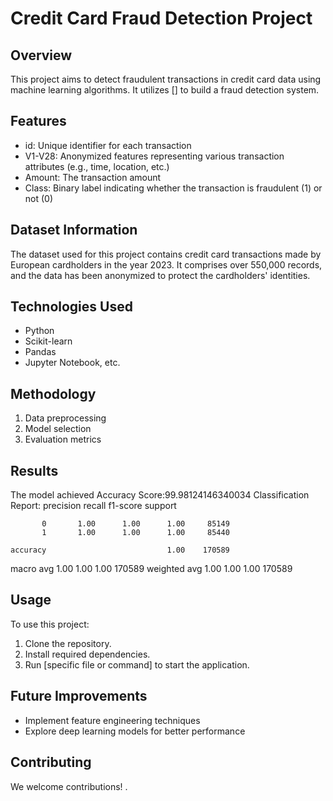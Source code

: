 # Credit Card Fraud Detection Project

## Overview
This project aims to detect fraudulent transactions in credit card data using machine learning algorithms. It utilizes [] to build a fraud detection system.

## Features
- id: Unique identifier for each transaction
- V1-V28: Anonymized features representing various transaction attributes (e.g., time, location, etc.)
- Amount: The transaction amount
- Class: Binary label indicating whether the transaction is fraudulent (1) or not (0)
   
## Dataset Information
The dataset used for this project contains credit card transactions made by European cardholders in the year 2023. It comprises over 550,000 records, and the data has been anonymized to protect the cardholders' identities. 

## Technologies Used
- Python
- Scikit-learn
- Pandas
- Jupyter Notebook, etc.

## Methodology
1. Data preprocessing
2. Model selection
3. Evaluation metrics 

## Results
The model achieved Accuracy Score:99.98124146340034
Classification Report:
               precision    recall  f1-score   support

           0       1.00      1.00      1.00     85149
           1       1.00      1.00      1.00     85440

    accuracy                           1.00    170589
   macro avg       1.00      1.00      1.00    170589
weighted avg       1.00      1.00      1.00    170589

## Usage
To use this project:
1. Clone the repository.
2. Install required dependencies.
3. Run [specific file or command] to start the application.


## Future Improvements
- Implement feature engineering techniques
- Explore deep learning models for better performance

## Contributing
We welcome contributions! .



